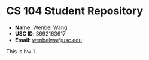 # CS 104 Student Repository

- **Name**: Wenbei Wang
- **USC ID**: 3692163617
- **Email**: wenbeiwa@usc.edu

This is hw 1.

